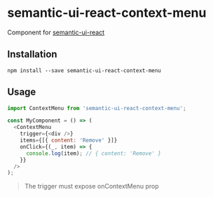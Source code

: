 # semantic-ui-react-context-menu

Component for [semantic-ui-react](https://github.com/Semantic-Org/Semantic-UI-React)

## Installation

```
npm install --save semantic-ui-react-context-menu
```

## Usage

```js
import ContextMenu from 'semantic-ui-react-context-menu';

const MyComponent = () => (
  <ContextMenu
    trigger={<div />}
    items={[{ content: 'Remove' }]}
    onClick={(_, item) => {
      console.log(item); // { content: 'Remove' }
    }}
  />
);
```

> The trigger must expose onContextMenu prop